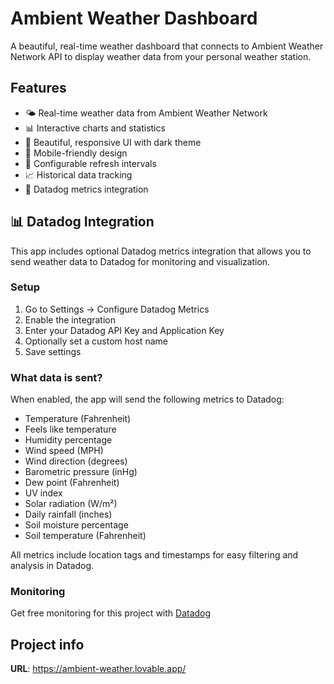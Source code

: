 # Ambient Weather Dashboard

A beautiful, real-time weather dashboard that connects to Ambient Weather Network API to display weather data from your personal weather station.

## Features

- 🌤️ Real-time weather data from Ambient Weather Network
- 📊 Interactive charts and statistics
- 🎨 Beautiful, responsive UI with dark theme
- 📱 Mobile-friendly design
- 🔄 Configurable refresh intervals
- 📈 Historical data tracking
- 🎯 Datadog metrics integration

## 📊 Datadog Integration

This app includes optional Datadog metrics integration that allows you to send weather data to Datadog for monitoring and visualization.

### Setup

1. Go to Settings → Configure Datadog Metrics
2. Enable the integration
3. Enter your Datadog API Key and Application Key
4. Optionally set a custom host name
5. Save settings

### What data is sent?

When enabled, the app will send the following metrics to Datadog:
- Temperature (Fahrenheit)
- Feels like temperature
- Humidity percentage
- Wind speed (MPH)
- Wind direction (degrees)
- Barometric pressure (inHg)
- Dew point (Fahrenheit)
- UV index
- Solar radiation (W/m²)
- Daily rainfall (inches)
- Soil moisture percentage
- Soil temperature (Fahrenheit)

All metrics include location tags and timestamps for easy filtering and analysis in Datadog.

### Monitoring

Get free monitoring for this project with [Datadog](https://www.datadoghq.com/dg/monitor/free-trial-b/?utm_source=jhand_demo)

## Project info

**URL**: https://ambient-weather.lovable.app/

